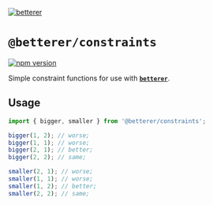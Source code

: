 [![betterer](https://github.com/phenomnomnominal/betterer/blob/master/docs/logo.png)](https://phenomnomnominal.github.io/betterer/)

# `@betterer/constraints`

[![npm version](https://img.shields.io/npm/v/@betterer/constraints.svg)](https://www.npmjs.com/package/@betterer/constraints)

Simple constraint functions for use with [**`betterer`**](https://github.com/phenomnomnominal/betterer).

## Usage

```typescript
import { bigger, smaller } from '@betterer/constraints';

bigger(1, 2); // worse;
bigger(1, 1); // worse;
bigger(2, 1); // better;
bigger(2, 2); // same;

smaller(2, 1); // worse;
smaller(1, 1); // worse;
smaller(1, 2); // better;
smaller(2, 2); // same;
```
